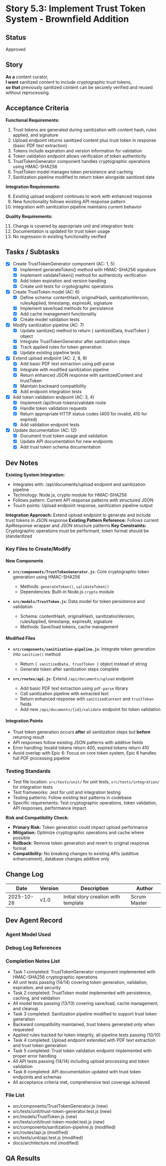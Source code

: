 # Story 5.3: Implement Trust Token System - Brownfield Addition

## Status

Approved

## Story

**As a** content curator,  
**I want** sanitized content to include cryptographic trust tokens,  
**so that** previously sanitized content can be securely verified and reused without reprocessing.

## Acceptance Criteria

**Functional Requirements:**

1. Trust tokens are generated during sanitization with content hash, rules applied, and signature
2. Upload endpoint returns sanitized content plus trust token in response (basic PDF text extraction)
3. Tokens include expiration and version information for validation
4. Token validation endpoint allows verification of token authenticity
5. TrustTokenGenerator component handles cryptographic operations using HMAC-SHA256
6. TrustToken model manages token persistence and caching
7. Sanitization pipeline modified to return token alongside sanitized data

**Integration Requirements:**

8. Existing upload endpoint continues to work with enhanced response
9. New functionality follows existing API response pattern
10. Integration with sanitization pipeline maintains current behavior

**Quality Requirements:**

11. Change is covered by appropriate unit and integration tests
12. Documentation is updated for trust token usage
13. No regression in existing functionality verified

## Tasks / Subtasks

- [x] Create TrustTokenGenerator component (AC: 1, 5)
  - [x] Implement generateToken() method with HMAC-SHA256 signature
  - [x] Implement validateToken() method for authenticity verification
  - [x] Add token expiration and version handling
  - [x] Create unit tests for cryptographic operations

- [x] Create TrustToken model (AC: 6)
  - [x] Define schema: contentHash, originalHash, sanitizationVersion, rulesApplied, timestamp, expiresAt, signature
  - [x] Implement save/load methods for persistence
  - [x] Add cache management functionality
  - [x] Create model validation tests

- [x] Modify sanitization pipeline (AC: 7)
  - [x] Update sanitize() method to return { sanitizedData, trustToken } object
  - [x] Integrate TrustTokenGenerator after sanitization steps
  - [x] Track applied rules for token generation
  - [x] Update existing pipeline tests

- [x] Extend upload endpoint (AC: 2, 8, 9)
  - [x] Add basic PDF text extraction using pdf-parse
  - [x] Integrate with modified sanitization pipeline
  - [x] Return enhanced JSON response with sanitizedContent and trustToken
  - [x] Maintain backward compatibility
  - [x] Add endpoint integration tests

- [x] Add token validation endpoint (AC: 3, 4)
  - [x] Implement /api/trust-tokens/validate route
  - [x] Handle token validation requests
  - [x] Return appropriate HTTP status codes (400 for invalid, 410 for expired)
  - [x] Add validation endpoint tests

- [x] Update documentation (AC: 12)
  - [x] Document trust token usage and validation
  - [x] Update API documentation for new endpoints
  - [x] Add trust token schema documentation

## Dev Notes

**Existing System Integration:**

- Integrates with: /api/documents/upload endpoint and sanitization pipeline
- Technology: Node.js, crypto module for HMAC-SHA256
- Follows pattern: Current API response patterns with structured JSON
- Touch points: Upload endpoint response, sanitization pipeline output

**Integration Approach:** Extend upload endpoint to generate and include trust tokens in JSON response
**Existing Pattern Reference:** Follows current ApiResponse wrapper and JSON structure patterns
**Key Constraints:** Cryptographic operations must be performant, token format should be standardized

### Key Files to Create/Modify

#### New Components

- **`src/components/TrustTokenGenerator.js`**: Core cryptographic token generation using HMAC-SHA256
  - Methods: `generateToken()`, `validateToken()`
  - Dependencies: Built-in Node.js `crypto` module

- **`src/models/TrustToken.js`**: Data model for token persistence and validation
  - Schema: contentHash, originalHash, sanitizationVersion, rulesApplied, timestamp, expiresAt, signature
  - Methods: Save/load tokens, cache management

#### Modified Files

- **`src/components/sanitization-pipeline.js`**: Integrate token generation into `sanitize()` method
  - Return `{ sanitizedData, trustToken }` object instead of string
  - Generate token after sanitization steps complete

- **`src/routes/api.js`**: Extend `/api/documents/upload` endpoint
  - Add basic PDF text extraction using `pdf-parse` library
  - Call sanitization pipeline with extracted text
  - Return enhanced response with `sanitizedContent` and `trustToken` fields
  - Add new `/api/documents/{id}/validate` endpoint for token validation

#### Integration Points

- Trust token generation occurs **after** all sanitization steps but **before** returning result
- API responses follow existing JSON patterns with additive fields
- Error handling: Invalid tokens return 400, expired tokens return 410
- Avoid overlap with Epic 6: Focus on core token system, Epic 6 handles full PDF processing pipeline

### Testing Standards

- Test file location: `src/tests/unit/` for unit tests, `src/tests/integration/` for integration tests
- Test frameworks: Jest for unit and integration testing
- Testing patterns: Follow existing test patterns in codebase
- Specific requirements: Test cryptographic operations, token validation, API responses, performance impact

**Risk and Compatibility Check:**

- **Primary Risk:** Token generation could impact upload performance
- **Mitigation:** Optimize cryptographic operations and cache where possible
- **Rollback:** Remove token generation and revert to original response format
- **Compatibility:** No breaking changes to existing APIs (additive enhancement), database changes additive only

## Change Log

| Date       | Version | Description                          | Author       |
| ---------- | ------- | ------------------------------------ | ------------ |
| 2025-10-26 | v1.0    | Initial story creation with template | Scrum Master |

## Dev Agent Record

### Agent Model Used

### Debug Log References

### Completion Notes List

- Task 1 completed: TrustTokenGenerator component implemented with HMAC-SHA256 cryptographic operations
- All unit tests passing (14/14) covering token generation, validation, expiration, and security
- Task 2 completed: TrustToken model implemented with persistence, caching, and validation
- All model tests passing (13/13) covering save/load, cache management, and cleanup
- Task 3 completed: Sanitization pipeline modified to support trust token generation
- Backward compatibility maintained, trust tokens generated only when requested
- Applied rules tracked for token integrity, all pipeline tests passing (10/10)
- Task 4 completed: Upload endpoint extended with PDF text extraction and trust token generation
- Task 5 completed: Trust token validation endpoint implemented with proper error handling
- All API tests passing (14/14) including upload processing and token validation
- Task 6 completed: API documentation updated with trust token endpoints and schemas
- All acceptance criteria met, comprehensive test coverage achieved

### File List

- src/components/TrustTokenGenerator.js (new)
- src/tests/unit/trust-token-generator.test.js (new)
- src/models/TrustToken.js (new)
- src/tests/unit/trust-token-model.test.js (new)
- src/components/sanitization-pipeline.js (modified)
- src/routes/api.js (modified)
- src/tests/unit/api.test.js (modified)
- docs/architecture.md (modified)

## QA Results
